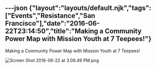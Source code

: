 ---json
{"layout":"layouts/default.njk","tags":["Events","Resistance","San Francisco"],"date":"2016-06-22T23:14:50","title":"Making a Community Power Map with Mission Youth at 7 Teepees!"}
---

Making a Community Power Map with Mission Youth at 7 Teepees! 

![Screen Shot 2016-06-22 at 3.08.49 PM.png](https://images.squarespace-cdn.com/content/v1/52b7d7a6e4b0b3e376ac8ea2/1466637234401-EEU9Y3A4O9XY224BCRGO/ke17ZwdGBToddI8pDm48kJOACmBUH8l8tHuLgJyw_QFZw-zPPgdn4jUwVcJE1ZvWQUxwkmyExglNqGp0IvTJZUJFbgE-7XRK3dMEBRBhUpyKXvTLwPzMOCcmdE-aW6gg64MI-JzxNBPP8MZUE8P5Q_F77MPeG9dWC0Jcs3SzYIo/Screen+Shot+2016-06-22+at+3.08.49+PM.png)